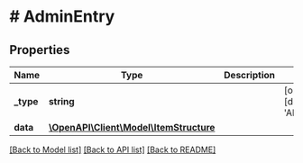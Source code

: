 # # AdminEntry

## Properties

Name | Type | Description | Notes
------------ | ------------- | ------------- | -------------
**_type** | **string** |  | [optional] [default to 'ADMIN_ENTRY']
**data** | [**\OpenAPI\Client\Model\ItemStructure**](ItemStructure.md) |  |

[[Back to Model list]](../../README.md#models) [[Back to API list]](../../README.md#endpoints) [[Back to README]](../../README.md)
